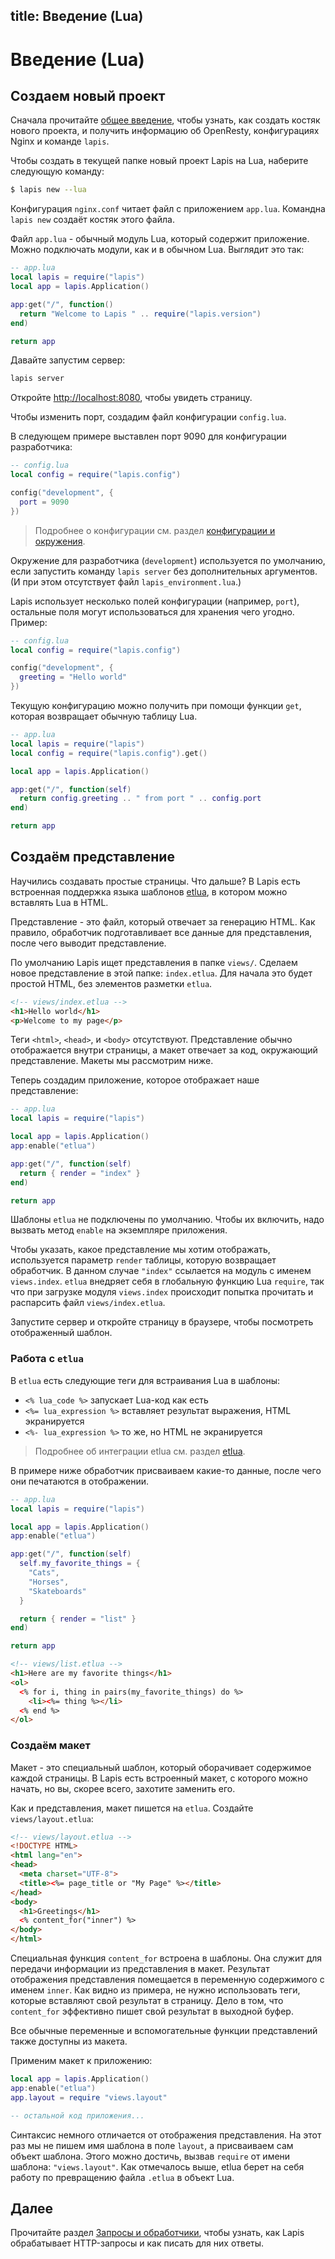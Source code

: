 title: Введение (Lua)
--
<div class="override_lang" data-lang="lua"></div>

# Введение (Lua)

## Создаем новый проект

Сначала прочитайте [общее введение][2], чтобы узнать, как создать
костяк нового проекта, и получить информацию об OpenResty,
конфигурациях Nginx и команде `lapis`.

Чтобы создать в текущей папке новый проект Lapis на Lua,
наберите следующую команду:

```bash
$ lapis new --lua
```

Конфигурация `nginx.conf` читает файл с приложением `app.lua`.
Командна `lapis new` создаёт костяк этого файла.

Файл `app.lua` - обычный модуль Lua, который содержит приложение.
Можно подключать модули, как и в обычном Lua.
Выглядит это так:

```lua
-- app.lua
local lapis = require("lapis")
local app = lapis.Application()

app:get("/", function()
  return "Welcome to Lapis " .. require("lapis.version")
end)

return app
```

Давайте запустим сервер:

```bash
lapis server
```

Откройте <http://localhost:8080>, чтобы увидеть страницу.

Чтобы изменить порт, создадим файл конфигурации `config.lua`.

В следующем примере выставлен порт 9090 для конфигурации
разработчика:

```lua
-- config.lua
local config = require("lapis.config")

config("development", {
  port = 9090
})
```

> Подробнее о конфигурации см. раздел
> [конфигурации и окружения][3].

Окружение для разработчика (`development`) используется по
умолчанию, если запустить команду `lapis server` без
дополнительных аргументов.
(И при этом отсутствует файл `lapis_environment.lua`.)

Lapis использует несколько полей конфигурации (например, `port`),
остальные поля могут использоваться для хранения чего угодно.
Пример:

```lua
-- config.lua
local config = require("lapis.config")

config("development", {
  greeting = "Hello world"
})
```

Текущую конфигурацию можно получить при помощи функции `get`,
которая возвращает обычную таблицу Lua.

```lua
-- app.lua
local lapis = require("lapis")
local config = require("lapis.config").get()

local app = lapis.Application()

app:get("/", function(self)
  return config.greeting .. " from port " .. config.port
end)

return app
```

## Создаём представление

Научились создавать простые страницы. Что дальше?
В Lapis есть встроенная поддержка языка шаблонов [etlua][1],
в котором можно вставлять Lua в HTML.

Представление - это файл, который отвечает за генерацию HTML.
Как правило, обработчик подготавливает все данные для
представления, после чего выводит представление.

По умолчанию Lapis ищет представления в папке `views/`.
Сделаем новое представление в этой папке: `index.etlua`.
Для начала это будет простой HTML, без элементов
разметки `etlua`.

```html
<!-- views/index.etlua -->
<h1>Hello world</h1>
<p>Welcome to my page</p>
```

Теги `<html>`, `<head>`, и `<body>` отсутствуют.
Представление обычно отображается внутри страницы,
а макет отвечает за код, окружающий представление.
Макеты мы рассмотрим ниже.

Теперь создадим приложение, которое отображает
наше представление:

```lua
-- app.lua
local lapis = require("lapis")

local app = lapis.Application()
app:enable("etlua")

app:get("/", function(self)
  return { render = "index" }
end)

return app
```

Шаблоны `etlua` не подключены по умолчанию.
Чтобы их включить, надо вызвать метод `enable`
на экземпляре приложения.

Чтобы указать, какое представление мы хотим отображать,
используется параметр `render` таблицы, которую
возвращает обработчик.
В данном случае `"index"` ссылается на модуль с именем
`views.index`. `etlua` внедряет себя в глобальную функцию
Lua `require`, так что при загрузке модуля `views.index`
происходит попытка прочитать и распарсить
файл `views/index.etlua`.

Запустите сервер и откройте страницу в браузере,
чтобы посмотреть отображенный шаблон.

### Работа с `etlua`

В `etlua` есть следующие теги для встраивания Lua
в шаблоны:

* `<% lua_code %>` запускает Lua-код как есть
* `<%= lua_expression %>` вставляет результат выражения,
    HTML экранируется
* `<%- lua_expression %>` то же, но HTML не экранируется

> Подробнее об интеграции etlua см. раздел [etlua][4].

В примере ниже обработчик присваиваем какие-то данные,
после чего они печатаются в отображении.

```lua
-- app.lua
local lapis = require("lapis")

local app = lapis.Application()
app:enable("etlua")

app:get("/", function(self)
  self.my_favorite_things = {
    "Cats",
    "Horses",
    "Skateboards"
  }

  return { render = "list" }
end)

return app
```

```html
<!-- views/list.etlua -->
<h1>Here are my favorite things</h1>
<ol>
  <% for i, thing in pairs(my_favorite_things) do %>
    <li><%= thing %></li>
  <% end %>
</ol>
```

### Создаём макет

Макет - это специальный шаблон, который оборачивает содержимое
каждой страницы.
В Lapis есть встроенный макет, с которого можно начать,
но вы, скорее всего, захотите заменить его.

Как и представления, макет пишется на `etlua`.
Создайте `views/layout.etlua`:

```html
<!-- views/layout.etlua -->
<!DOCTYPE HTML>
<html lang="en">
<head>
  <meta charset="UTF-8">
  <title><%= page_title or "My Page" %></title>
</head>
<body>
  <h1>Greetings</h1>
  <% content_for("inner") %>
</body>
</html>
```

Специальная функция `content_for` встроена в шаблоны.
Она служит для передачи информации из представления в макет.
Результат отображения представления помещается в переменную
содержимого с именем `inner`.
Как видно из примера, не нужно использовать теги, которые
вставляют свой результат в страницу. Дело в том, что
`content_for` эффективно пишет свой результат в
выходной буфер.

Все обычные переменные и вспомогательные функции представлений
также доступны из макета.

Применим макет к приложению:

```lua
local app = lapis.Application()
app:enable("etlua")
app.layout = require "views.layout"

-- остальной код приложения...
```

Синтаксис немного отличается от отображения представления.
На этот раз мы не пишем имя шаблона в поле `layout`,
а присваиваем сам объект шаблона.
Этого можно достичь, вызвав `require` от имени шаблона:
`"views.layout"`.
Как отмечалось выше, etlua берет на себя работу по
превращению файла `.etlua` в объект Lua.

## Далее

Прочитайте раздел [Запросы и обработчики][5], чтобы узнать,
как Lapis обрабатывает HTTP-запросы и как писать для них ответы.

[1]: https://github.com/leafo/etlua
[2]: getting_started.html
[3]: configuration.html
[4]: etlua_templates.html
[5]: $root/reference/actions.html

